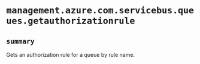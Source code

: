 # `management.azure.com.servicebus.queues.getauthorizationrule`

## `summary`
Gets an authorization rule for a queue by rule name.


